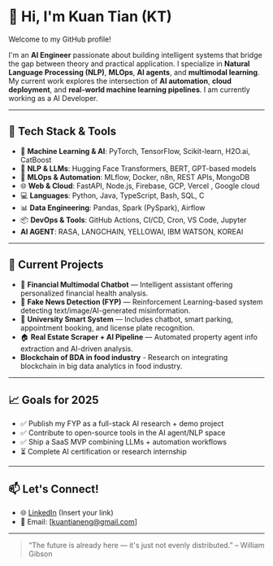 # 👋 Hi, I'm Kuan Tian (KT)

Welcome to my GitHub profile!

I'm an **AI Engineer** passionate about building intelligent systems that bridge the gap between theory and practical application. I specialize in **Natural Language Processing (NLP)**, **MLOps**, **AI agents**, and **multimodal learning**. My current work explores the intersection of **AI automation**, **cloud deployment**, and **real-world machine learning pipelines**. I am currently working as a AI Developer.

---

## 🔧 Tech Stack & Tools

- 🧠 **Machine Learning & AI**: PyTorch, TensorFlow, Scikit-learn, H2O.ai, CatBoost
- 🧪 **NLP & LLMs**: Hugging Face Transformers, BERT, GPT-based models  
- 🔗 **MLOps & Automation**: MLflow, Docker, n8n, REST APIs, MongoDB  
- 🌐 **Web & Cloud**: FastAPI, Node.js, Firebase, GCP, Vercel , Google cloud
- 💻 **Languages**: Python, Java, TypeScript, Bash, SQL, C 
- 📊 **Data Engineering**: Pandas, Spark (PySpark), Airflow  
- 📦 **DevOps & Tools**: GitHub Actions, CI/CD, Cron, VS Code, Jupyter
- **AI AGENT**: RASA, LANGCHAIN, YELLOWAI, IBM WATSON, KOREAI

---

## 🚀 Current Projects

- 🧠 **Financial Multimodal Chatbot** — Intelligent assistant offering personalized financial health analysis.
- 📰 **Fake News Detection (FYP)** — Reinforcement Learning-based system detecting text/image/AI-generated misinformation.
- 🏢 **University Smart System** — Includes chatbot, smart parking, appointment booking, and license plate recognition.
- 🏠 **Real Estate Scraper + AI Pipeline** — Automated property agent info extraction and AI-driven analysis.
- **Blockchain of BDA in food industry** - Research on integrating blockchain in big data analytics in food industry.
---

## 📈 Goals for 2025

- ✅ Publish my FYP as a full-stack AI research + demo project  
- ✅ Contribute to open-source tools in the AI agent/NLP space  
- ✅ Ship a SaaS MVP combining LLMs + automation workflows  
- ⏳ Complete AI certification or research internship  

---

## 📫 Let's Connect!

- 🌐 [LinkedIn](https://www.linkedin.com/in/eng-kuan-tian-64a649229/) (Insert your link)  
- 📩 Email: [kuantianeng@gmail.com]  

---

> “The future is already here — it's just not evenly distributed.” – William Gibson

